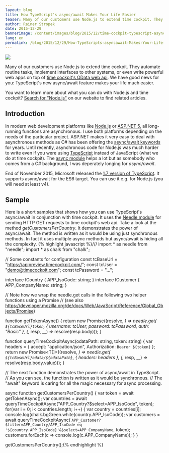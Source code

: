 ```yaml
---
layout: blog
title: How TypeScript's async/await Makes Your Life Easier
teaser: Many of our customers use Node.js to extend time cockpit. They automate routine tasks, implement interfaces to other systems, or even write powerful web apps on top of time cockpit's OData web api. We have good news for you -  TypeScript's new async/await feature makes your life much easier.
author: Rainer Stropek
date: 2015-12-29
bannerimage: /content/images/blog/2015/12/time-cockpit-typescript-async-await.png
lang: en
permalink: /blog/2015/12/29/How-TypeScripts-asyncawait-Makes-Your-Life-Easier
---
```


<p>
  <img src="{{site.baseurl}}/content/images/blog/2015/12/time-cockpit-typescript-async-await-large.png" />
</p><p>Many of our customers use Node.js to extend time cockpit. They automate routine tasks, implement interfaces to other systems, or even write powerful web apps on top of <a href="https://help.timecockpit.com/?topic=html/5d6e34c5-3b08-4fa4-baa0-45eb707b6b78.htm" target="_blank">time cockpit's OData web api</a>. We have good news for you: TypeScript's new async/await feature makes your life much easier.
		</p><p class="showcase">You want to learn more about what you can do with Node.js and time cockpit? <a href="~/help-support/Search?q=node.js" target="_blank">Search for "Node.js"</a> on our website to find related articles.
		</p><h2>Introduction
		</h2><p>In modern web development platforms like <a href="https://nodejs.org/en/" target="_blank" rel="nofollow">Node.js</a> or <a href="https://docs.asp.net/en/latest/" target="_blank">ASP.NET 5</a>, all long-running functions are asynchronous. I use both platforms depending on the needs of the particular project. ASP.NET makes it very easy to deal with asynchronous methods as C# has been offering the <a href="https://msdn.microsoft.com/en-us/library/hh191443.aspx" target="_blank">async/await keywords</a> for years. Until recently, asynchronous code for Node.js was much harder to write even if you were using <a href="http://www.typescriptlang.org/" target="_blank">TypeScript</a> instead of JavaScript (what we do at time cockpit). The <a href="https://www.npmjs.com/package/async" target="_blank">async module</a> helps a lot but as somebody who comes from a C# background, I was deperately longing for <em>async/await</em>.
		</p><p>End of November 2015, Microsoft released the <a href="http://blogs.msdn.com/b/typescript/archive/2015/11/30/announcing-typescript-1-7.aspx" target="_blank">1.7 version of TypeScript</a>. It supports async/await for the ES6 target. You can use it e.g. for Node.js (you will need at least v4).
		</p><h2>Sample
		</h2><p>Here is a short samples that shows how you can use TypeScript's async/await in conjunction with time cockpit. It uses the 
			<a href="https://www.npmjs.com/package/needle" target="_blank">Needle module</a> for sending HTTP GET requests to time cockpit's web api. Take a look at the method 
			<em>getCustomersPerCountry</em>. It demonstrates the power of async/await. The method is written as it would be using just synchronous methods. In fact it uses multiple async methods but async/await is hiding all the complexity.
			{% highlight javascript %}/// <reference path="typings/tsd.d.ts" />
import * as needle from "needle";
import * as chalk from "chalk";

// Some constants for configuration
const tcBaseUrl = "https://apipreview.timecockpit.com/";
const tcUser = "demo@timecockpit.com";
const tcPassword = "...";

interface ICountry { APP_IsoCode: string; }
interface ICustomer { APP_CompanyName: string; }

// Note how we wrap the needle.get calls in the following two helper functions using a Promise
// (see also https://developer.mozilla.org/de/docs/Web/JavaScript/Reference/Global_Objects/Promise)

function getTokenAsync() {
    return new Promise<string>((resolve, _) =>
        needle.get(
            `${tcBaseUrl}token`,
            { username: tcUser, password: tcPassword, auth: "Basic" },
            (_, resp, __) => resolve(resp.body)));
}

function queryTimeCockpitAsync<T>(odataPath: string, token: string) {
    var headers = { accept: "application/json", Authorization: `Bearer ${token}` };
    return new Promise<T[]>((resolve, _) =>
        needle.get(
            `${tcBaseUrl}odata/${odataPath}`, 
            { headers: headers },
            (_, resp, __) => resolve(resp.body.value)));
}

// The next function demonstrates the power of async/await in TypeScript.
// As you can see, the function is written as it would be synchronous.
// The "await" keyword is caring for all the magic necessary for async processing.

async function getCustomersPerCountry() {
    var token = await getTokenAsync();
    var countries = await queryTimeCockpitAsync<ICountry>("APP_Country?$select=APP_IsoCode", token);
    for(var i = 0; i< countries.length; i++) {
        var country = countries[i];
        console.log(chalk.bgGreen.white(country.APP_IsoCode));
        var customers = await queryTimeCockpitAsync<ICustomer>(
            `APP_Customer?$filter=APP_Country/APP_IsoCode eq '${country.APP_IsoCode}'&$select=APP_CompanyName`,
            token);
        customers.forEach(c => console.log(c.APP_CompanyName));
    }
}

getCustomersPerCountry();{% endhighlight %}</p>